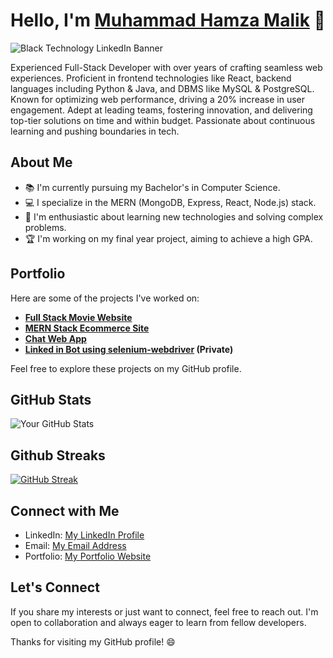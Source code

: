 # Hello, I'm [Muhammad Hamza Malik](https://github.com/hamzadevlpr) 👋


![Black Technology LinkedIn Banner](https://github.com/hamzadevlpr/hamzadevlpr/assets/99534215/1eec26a1-a00e-45a9-8795-981ef4cd4569)


Experienced Full-Stack Developer with over  years of crafting seamless web experiences. Proficient in frontend technologies like React, backend languages including Python & Java, and DBMS like MySQL & PostgreSQL. Known for optimizing web performance, driving a 20% increase in user engagement. Adept at leading teams, fostering innovation, and delivering top-tier solutions on time and within budget. Passionate about continuous learning and pushing boundaries in tech.

## About Me

- 📚 I'm currently pursuing my Bachelor's in Computer Science.
- 💻 I specialize in the MERN (MongoDB, Express, React, Node.js) stack.
- 🌟 I'm enthusiastic about learning new technologies and solving complex problems.
- 🏆 I'm working on my final year project, aiming to achieve a high GPA.

## Portfolio

Here are some of the projects I've worked on:

- **[Full Stack Movie Website](https://full-stack-movies.vercel.app/)**
- **[MERN Stack Ecommerce Site](https://mern-commerce.vercel.app/)**
- **[Chat Web App](https://chat-app-mern-stack-ten.vercel.app/)**
- **[Linked in Bot using selenium-webdriver](https://github.com/hamzadevlpr/linkedin_bot) (Private)**
  
Feel free to explore these projects on my GitHub profile.

## GitHub Stats

![Your GitHub Stats](https://github-readme-stats.vercel.app/api?username=hamzadevlpr&show_icons=true&theme=dark)

## Github Streaks

[![GitHub Streak](https://streak-stats.demolab.com?user=hamzadevlpr&mode=weekly)](https://git.io/streak-stats)

## Connect with Me

- LinkedIn: [My LinkedIn Profile](https://www.linkedin.com/in/hamzadvlpr/)
- Email: [My Email Address](dev.hamzamalik@gmail.com)
- Portfolio: [My Portfolio Website](https://my-prettyfolio.vercel.app/)

## Let's Connect

If you share my interests or just want to connect, feel free to reach out. I'm open to collaboration and always eager to learn from fellow developers.

Thanks for visiting my GitHub profile! 😄
